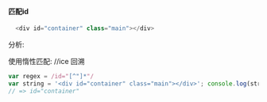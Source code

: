 #### 匹配id
```javascript
  <div id="container" class="main"></div>
```
分析:

使用惰性匹配: //ice 回溯

```javascript
var regex = /id="[^"]*"/
var string = '<div id="container" class="main"></div>'; console.log(string.match(regex)[0]);
// => id="container"
```